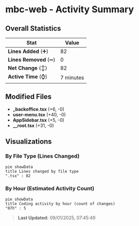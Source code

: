 # mbc-web - Activity Summary 

## Overall Statistics

| Stat                   | Value                                                             |
| ---------------------- | ----------------------------------------------------------------- |
| **Lines Added** (➕)   | 82                                          |
| **Lines Removed** (➖) | 0                                        |
| **Net Change** (↕)    | 82                |
| **Active Time** (⌚)   | 7 minutes |


## Modified Files
- **_backoffice.tsx** (+6, -0)
- **user-menu.tsx** (+40, -0)
- **AppSidebar.tsx** (+5, -0)
- **__root.tsx** (+31, -0)

## Visualizations

### By File Type (Lines Changed)

```mermaid
pie showData
title Lines changed by file type
".tsx" : 82
```

### By Hour (Estimated Activity Count)

```mermaid
pie showData
title Coding activity by hour (count of changes)
"07h" : 5
```


> **Last Updated:** 09/01/2025, 07:45:49